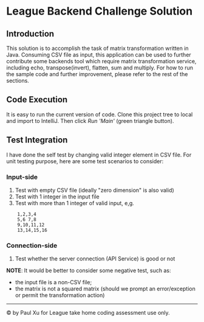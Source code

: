# League Backend Challenge Solution

## Introduction
This solution is to accomplish the task of matrix transformation written in Java. Consuming CSV file as input, this
application can be used to further contribute some backends tool which require matrix transformation service, including
echo, transpose(invert), flatten, sum and multiply. For how to run the sample code and further improvement, please refer
to the rest of the sections. 

## Code Execution
It is easy to run the current version of code. Clone this project tree to local and import to IntelliJ. Then click *Run
'Main'* (green triangle button).

## Test Integration
I have done the self test by changing valid integer element in CSV file. For unit testing purpose, here are some test
scenarios to consider: 

### Input-side
1) Test with empty CSV file (ideally "zero dimension" is also valid)
2) Test with 1 integer in the input file
3) Test with more than 1 integer of valid input, e,g.

```text
    1,2,3,4
    5,6 7,8
    9,10,11,12
    13,14,15,16
```

### Connection-side
1) Test whether the server connection (API Service) is good or not

**NOTE**: It would be better to consider some negative test, such as:
 - the input file is a non-CSV file;
 - the matrix is not a squared matrix (should we prompt an error/exception or permit the transformation action)
 

---
&copy; by Paul Xu for League take home coding assessment use only.
